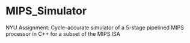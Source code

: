 # MIPS_Simulator
NYU Assignment: Cycle-accurate simulator of a 5-stage pipelined MIPS processor in C++ for a subset of the MIPS ISA
